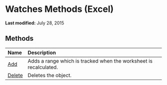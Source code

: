 
# Watches Methods (Excel)

 **Last modified:** July 28, 2015


## Methods



|**Name**|**Description**|
|:-----|:-----|
| [Add](18553797-09b9-b99b-c3f3-50864ec2c55a.md)|Adds a range which is tracked when the worksheet is recalculated.|
| [Delete](a6072aa8-fa9a-759d-0ead-e5908b4ec82b.md)|Deletes the object.|

